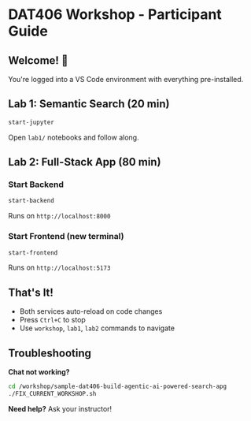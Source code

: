 # DAT406 Workshop - Participant Guide

## Welcome! 🎉

You're logged into a VS Code environment with everything pre-installed.

## Lab 1: Semantic Search (20 min)

```bash
start-jupyter
```

Open `lab1/` notebooks and follow along.

## Lab 2: Full-Stack App (80 min)

### Start Backend
```bash
start-backend
```
Runs on `http://localhost:8000`

### Start Frontend (new terminal)
```bash
start-frontend
```
Runs on `http://localhost:5173`

## That's It!

- Both services auto-reload on code changes
- Press `Ctrl+C` to stop
- Use `workshop`, `lab1`, `lab2` commands to navigate

## Troubleshooting

**Chat not working?**
```bash
cd /workshop/sample-dat406-build-agentic-ai-powered-search-apg
./FIX_CURRENT_WORKSHOP.sh
```

**Need help?** Ask your instructor!
